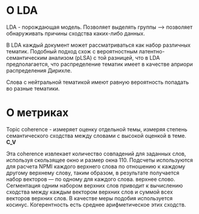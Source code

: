 # О LDA
LDA -  порождающая модель.
Позволяет выделять группы --> позволяет обнаруживать причины сходства каких-либо данных.

В LDA каждый документ может рассматриваться как набор различных тематик. Подобный подход схож с вероятностным латентно-семантическим анализом (pLSA) с той разницей, что в LDA предполагается, что распределение тематик имеет в качестве априори распределения Дирихле.

Слова с нейтральной тематикой имеют равную вероятность попадать во разные тематики.

# О метриках
Topic coherence - измеряет оценку отдельной темы, измеряя степень семантического сходства между словами с высокой оценкой в теме.
**C_V**

Эта coherence извлекает количество совпадений для заданных слов, используя скользящее окно и размер окна 110. Подсчеты используются для расчета NPMI каждого верхнего слова по отношению к каждому другому верхнему слову, таким образом, в результате получается набор векторов — по одному для каждого слова. верхнее слово. Сегментация одним набором верхних слов приводит к вычислению сходства между каждым вектором верхних слов и суммой всех векторов верхних слов. В качестве меры подобия используется косинус. Когерентность есть среднее арифметическое этих сходств.
